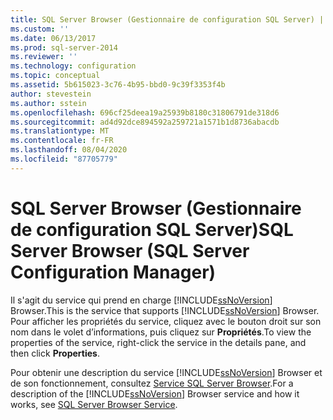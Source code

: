 ```yaml
---
title: SQL Server Browser (Gestionnaire de configuration SQL Server) | Microsoft Docs
ms.custom: ''
ms.date: 06/13/2017
ms.prod: sql-server-2014
ms.reviewer: ''
ms.technology: configuration
ms.topic: conceptual
ms.assetid: 5b615023-3c76-4b95-bbd0-9c39f3353f4b
author: stevestein
ms.author: sstein
ms.openlocfilehash: 696cf25deea19a25939b8180c31806791de318d6
ms.sourcegitcommit: ad4d92dce894592a259721a1571b1d8736abacdb
ms.translationtype: MT
ms.contentlocale: fr-FR
ms.lasthandoff: 08/04/2020
ms.locfileid: "87705779"
---
```

# <a name="sql-server-browser-sql-server-configuration-manager"></a><span data-ttu-id="20b16-102">SQL Server Browser (Gestionnaire de configuration SQL Server)</span><span class="sxs-lookup"><span data-stu-id="20b16-102">SQL Server Browser (SQL Server Configuration Manager)</span></span>
  <span data-ttu-id="20b16-103">Il s'agit du service qui prend en charge [!INCLUDE[ssNoVersion](../../includes/ssnoversion-md.md)] Browser.</span><span class="sxs-lookup"><span data-stu-id="20b16-103">This is the service that supports [!INCLUDE[ssNoVersion](../../includes/ssnoversion-md.md)] Browser.</span></span> <span data-ttu-id="20b16-104">Pour afficher les propriétés du service, cliquez avec le bouton droit sur son nom dans le volet d’informations, puis cliquez sur **Propriétés**.</span><span class="sxs-lookup"><span data-stu-id="20b16-104">To view the properties of the service, right-click the service in the details pane, and then click **Properties**.</span></span>  
  
 <span data-ttu-id="20b16-105">Pour obtenir une description du service [!INCLUDE[ssNoVersion](../../includes/ssnoversion-md.md)] Browser et de son fonctionnement, consultez [Service SQL Server Browser](../../../2014/tools/configuration-manager/sql-server-browser-service.md).</span><span class="sxs-lookup"><span data-stu-id="20b16-105">For a description of the [!INCLUDE[ssNoVersion](../../includes/ssnoversion-md.md)] Browser service and how it works, see [SQL Server Browser Service](../../../2014/tools/configuration-manager/sql-server-browser-service.md).</span></span>  
  
  
